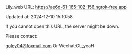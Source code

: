 Lily_web URL: https://ae6d-61-165-102-156.ngrok-free.app

Updated at: 2024-12-10 15:10:58

If you cannot open this URL, the server might be down.

Please contact: 

goley04@foxmail.com Or Wechat:GL_yeaH